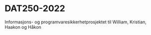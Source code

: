 # DAT250-2022
Informasjons- og programvaresikkerhetprosjektet til William, Kristian, Haakon og Håkon